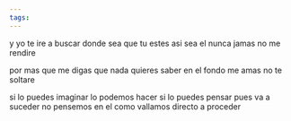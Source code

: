 ```yaml
---
tags:
---
```

y yo te ire a buscar
donde sea que tu estes
asi sea el nunca jamas
no me rendire

por mas que me digas 
que nada quieres saber
en el fondo me amas
no te soltare


si lo puedes imaginar
lo podemos hacer
si lo puedes pensar
pues va a suceder
no pensemos en el como
vallamos directo a proceder